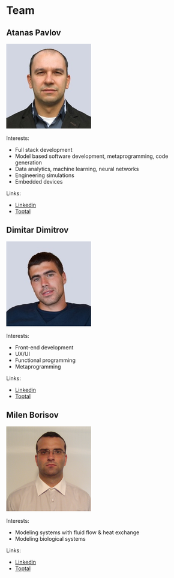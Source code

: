 # Team

## Atanas Pavlov
![Atanas Pavlov](assets/AtanasPavlov.jpg)

Interests:
  - Full stack development
  - Model based software development, metaprogramming, code generation
  - Data analytics, machine learning, neural networks
  - Engineering simulations
  - Embedded devices

Links:
  - [Linkedin](https://www.linkedin.com/in/atanas-pavlov-7147521a/)
  - [Toptal](https://www.toptal.com/resume/atanas-pavlov)

## Dimitar Dimitrov
![Dimitar Dimitrov](assets/DimitarDimitrov.jpg)

Interests:
  - Front-end development
  - UX/UI
  - Functional programming
  - Metaprogramming

Links:
  - [Linkedin](https://www.linkedin.com/in/dimitar-dimitrov-02954342/)
  - [Toptal](https://www.toptal.com/resume/dimitar-dimitrov)

## Milen Borisov
![Milen Borisov](assets/MilenBorisov.png)

Interests:
  - Modeling systems with fluid flow & heat exchange
  - Modeling biological systems

Links:
  - [Linkedin](https://www.linkedin.com/in/milen-borisov-a6797128/)
  - [Toptal](https://www.toptal.com/resume/milen-kolev-borisov)
